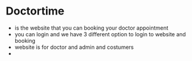 # Doctortime
- is the website that you can booking your doctor appointment 
- you can login and we have 3 different option to login to website and booking
- website is for doctor and admin and costumers
- 